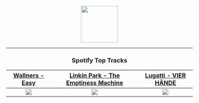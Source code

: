 <p align="center">
  <a href="https://www.tobiasmichael.de">
    <img src="https://tobiasmichael.de/assets/logo.gif" width="100" height="100"/>
  </a>
</p>

---

<h3 align="center">Spotify Top Tracks</h3>

[Wallners - Easy](https://open.spotify.com/track/64HY4jt9yI67KY8hEXucZi)|[Linkin Park - The Emptiness Machine](https://open.spotify.com/track/1EDPVGbyPKJPeGqATwXZvN)|[Lugatti - VIER HÄNDE](https://open.spotify.com/track/3VvJRG9j9SMwDUnjSeU1ti)
:---:|:----:|:----:
<img src="https://i.scdn.co/image/ab67616d00001e022cc7ff5743ad4c74479d9656"/>|<img src="https://i.scdn.co/image/ab67616d00001e02b11a5489e8cb11dd22b930a0"/>|<img src="https://i.scdn.co/image/ab67616d00001e026c7251feda5d801343c5844a"/>